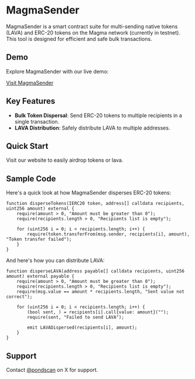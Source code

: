 # MagmaSender

MagmaSender is a smart contract suite for multi-sending native tokens (LAVA) and ERC-20 tokens on the Magma network (currently in testnet). This tool is designed for efficient and safe bulk transactions.

## Demo

Explore MagmaSender with our live demo:

[Visit MagmaSender](https://www.magmasender.com)

## Key Features

- **Bulk Token Dispersal**: Send ERC-20 tokens to multiple recipients in a single transaction.
- **LAVA Distribution**: Safely distribute LAVA to multiple addresses.

## Quick Start

Visit our website to easily airdrop tokens or lava.

## Sample Code

Here's a quick look at how MagmaSender disperses ERC-20 tokens:

```solidity
function disperseTokens(IERC20 token, address[] calldata recipients, uint256 amount) external {
    require(amount > 0, "Amount must be greater than 0");
    require(recipients.length > 0, "Recipients list is empty");

    for (uint256 i = 0; i < recipients.length; i++) {
        require(token.transferFrom(msg.sender, recipients[i], amount), "Token transfer failed");
    }
}
```

And here's how you can distribute LAVA:

```solidity
function disperseLAVA(address payable[] calldata recipients, uint256 amount) external payable {
    require(amount > 0, "Amount must be greater than 0");
    require(recipients.length > 0, "Recipients list is empty");
    require(msg.value == amount * recipients.length, "Sent value not correct");

    for (uint256 i = 0; i < recipients.length; i++) {
        (bool sent, ) = recipients[i].call{value: amount}("");
        require(sent, "Failed to send LAVA");

        emit LAVADispersed(recipients[i], amount);
    }
}
```

## Support

Contact [@pondscan](https://x.com/pondscan) on X for support.
